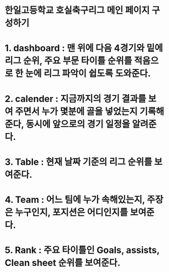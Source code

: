 # 한일고등학교 호실축구리그 메인 페이지 구성하기
# 1. dashboard : 맨 위에 다음 4경기와 밑에 리그 순위, 주요 부문 타이틀 순위를 적음으로 한 눈에 리그 파악이 쉽도록 도와준다.
# 2. calender : 지금까지의 경기 결과를 보여 주면서 누가 몇분에 골을 넣었는지 기록해준다, 동시에 앞으로의 경기 일정을 알려준다.
# 3. Table : 현재 날짜 기준의 리그 순위를 보여준다. 
# 4. Team : 어느 팀에 누가 속해있는지, 주장은 누구인지, 포지션은 어디인지를 보여준다.
# 5. Rank : 주요 타이틀인 Goals, assists, Clean sheet 순위를 보여준다. 